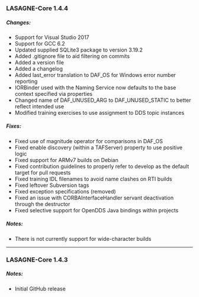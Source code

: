 ### LASAGNE-Core 1.4.4

##### Changes:
- Support for Visual Studio 2017
- Support for GCC 6.2
- Updated supplied SQLite3 package to version 3.19.2
- Added .gitignore file to aid filtering on commits
- Added a version file
- Added a changelog
- Added last_error translation to DAF_OS for Windows error number reporting
- IORBinder used with the Naming Service now defaults to the base context specified via properties
- Changed name of DAF_UNUSED_ARG to DAF_UNUSED_STATIC to better reflect intended use
- Modified training exercises to use assignment to DDS topic instances

##### Fixes:
- Fixed use of magnitude operator for comparisons in DAF_OS
- Fixed enable discovery (within a TAFServer) property to use positive logic
- Fixed support for ARMv7 builds on Debian
- Fixed contribution guidelines to properly refer to develop as the default target for pull requests
- Fixed training IDL filenames to avoid name clashes on RTI builds
- Fixed leftover Subversion tags
- Fixed exception specifications (removed)
- Fixed an issue with CORBAInterfaceHandler servant deactivation through the destructor
- Fixed selective support for OpenDDS Java bindings within projects

##### Notes:
- There is not currently support for wide-character builds
_______________________________________________________________________________

### LASAGNE-Core 1.4.3

##### Notes:
- Initial GitHub release
